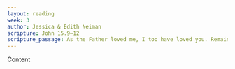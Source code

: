 ```yaml
---
layout: reading
week: 3
author: Jessica & Edith Neiman
scripture: John 15.9—12
scripture_passage: As the Father loved me, I too have loved you. Remain in my love. If you keep my commandments, you will remain in my love, just as I kept my Father’s commandments and remain in his love. I have said these things to you so that my joy will be in you and your joy will be complete. 12 This is my commandment&58; love each other just as I have loved you.”
---
```


Content

